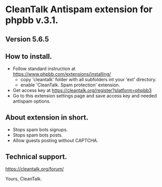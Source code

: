 CleanTalk Antispam extension for phpbb v.3.1.
============================================
## Version 5.6.5

## How to install.
  * Follow standard instruction at https://www.phpbb.com/extensions/installing/
    - copy 'cleantalk' folder with all subfolders int your 'ext' directory.
    - enable 'CleanTalk. Spam protection' extension.
  * Get access key at https://cleantalk.org/register?platform=phpbb3
  * Go to this extension settings page and save access key and needed antispam options.

## About extension in short.
  * Stops spam bots signups.
  * Stops spam bots posts.
  * Allow guests posting without CAPTCHA.

## Technical support.
https://cleantalk.org/forum/


Yours, CleanTalk.
